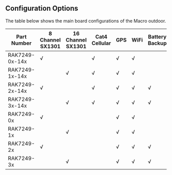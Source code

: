 ## Configuration Options

The table below shows the main board configurations of the Macro outdoor.

| Part Number    | 8 Channel SX1301 | 16 Channel SX1301 | Cat4 Cellular | GPS | WiFi | Battery Backup |
| -------------- | ---------------- | ----------------- | ------------- | --- | ---- | -------------- |
| RAK7249-0x-14x | √                |                   | √             | √   | √    |                |
| RAK7249-1x-14x |                  | √                 | √             | √   | √    |                |
| RAK7249-2x-14x | √                |                   | √             | √   | √    | √              |
| RAK7249-3x-14x |                  | √                 | √             | √   | √    | √              |
| RAK7249-0x     | √                |                   |               | √   | √    |                |
| RAK7249-1x     |                  | √                 |               | √   | √    |                |
| RAK7249-2x     | √                |                   |               | √   | √    | √              |
| RAK7249-3x     |                  | √                 |               | √   | √    | √              |

